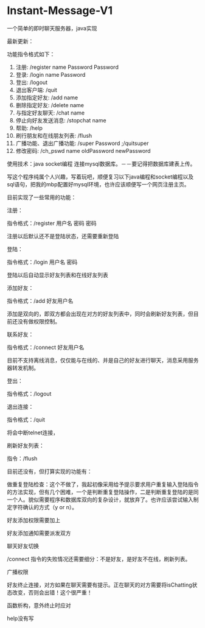 # Instant-Message-V1
一个简单的即时聊天服务器，java实现

最新更新：

功能指令格式如下：  
1. 注册: /register name Password Password  
2. 登录: /login name Password  
3. 登出: /logout  
4. 退出客户端: /quit    
5. 添加指定好友: /add name    
6. 删除指定好友: /delete name  
7. 与指定好友聊天: /chat name  
8. 停止向好友发送消息: /stopchat name  
9. 帮助: /help  
10. 刷行朋友和在线朋友列表: /flush  
11. 广播功能、退出广播功能: /super Password ;/quitsuper  
12. 修改密码: /ch_pswd name oldPassword newPassword  


使用技术：java socket编程 连接mysql数据库。－－要记得把数据库建表上传。

写这个程序纯属个人兴趣，写着玩吧，顺便复习以下java编程和socket编程以及sql语句，把我的mbp配置好mysql环境，也许应该顺便写一个网页注册主页。

目前实现了一些常用的功能：

注册：

  指令格式：/register 用户名 密码 密码
  
  注册以后默认还不是登陆状态，还需要重新登陆
  
登陆：

  指令格式：/login 用户名 密码
  
  登陆以后自动显示好友列表和在线好友列表
  
添加好友：

  指令格式：/add 好友用户名 
  
  添加是双向的，即双方都会出现在对方的好友列表中，同时会刷新好友列表，但目前还没有做权限控制。
  
联系好友：

  指令格式：/connect 好友用户名
  
  目前不支持离线消息，仅仅能与在线的、并是自己的好友进行聊天，消息采用服务器转发机制。
  
登出：

  指令格式：/logout
  
退出连接：

  指令格式：/quit
  
  将会中断telnet连接，
  
刷新好友列表：

  指令：/flush


目前还没有，但打算实现的功能有：

做重复登陆检查：这个不做了，我起初像采用给予提示要求用户重复输入登陆指令的方法实现，但有几个困难，一个是判断重复登陆操作，二是判断重复登陆的是同一个人。貌似需要程序和数据库双向的复杂设计，就放弃了。也许应该尝试输入制定字符确认的方式（y or n）。

好友添加权限需要加上

好友添加通知需要派发双方

聊天好友切换

/connect 指令的失败情况还需要细分：不是好友，是好友不在线，刷新列表。

广播权限

好友终止连接，对方如果在聊天需要有提示。正在聊天的对方需要将isChatting状态改变，否则会出错！这个很严重！

函数析构，意外终止时应对

help没有写
